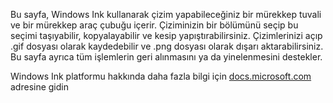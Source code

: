 ﻿Bu sayfa, Windows Ink kullanarak çizim yapabileceğiniz bir mürekkep tuvali ve bir mürekkep araç çubuğu içerir. Çiziminizin bir bölümünü seçip bu seçimi taşıyabilir, kopyalayabilir ve kesip yapıştırabilirsiniz. Çizimlerinizi açıp .gif dosyası olarak kaydedebilir ve .png dosyası olarak dışarı aktarabilirsiniz. Bu sayfa ayrıca tüm işlemlerin geri alınmasını ya da yinelenmesini destekler.
 
Windows Ink platformu hakkında daha fazla bilgi için [docs.microsoft.com](https://docs.microsoft.com//windows/uwp/design/input/pen-and-stylus-interactions) adresine gidin